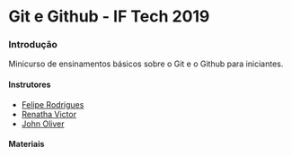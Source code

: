 # Git e Github - IF Tech 2019

### Introdução
Minicurso de ensinamentos básicos sobre o Git e o Github para iniciantes.

#### Instrutores
* [Felipe Rodrigues](https://github.com/felipersdf) 
* [Renatha Victor](https://github.com/renathavictor)
* [John Oliver](https://github.com/johnoliver23)

#### Materiais 

